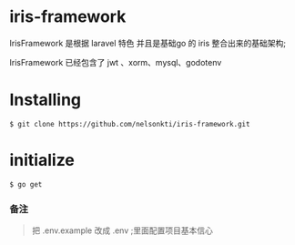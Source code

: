 # iris-framework
IrisFramework 是根据 laravel 特色 并且是基础go 的 iris 整合出来的基础架构;

IrisFramework 已经包含了 jwt 、xorm、mysql、godotenv

# Installing

```shell
$ git clone https://github.com/nelsonkti/iris-framework.git
```

# initialize
```shell script
$ go get 
```

### 备注
> 把 .env.example 改成 .env ;里面配置项目基本信心
